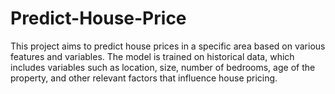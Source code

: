 # Predict-House-Price
This project aims to predict house prices in a specific area based on various features and variables. The model is trained on historical data, which includes variables such as location, size, number of bedrooms, age of the property, and other relevant factors that influence house pricing.
